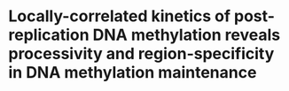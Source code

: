 # Locally-correlated kinetics of post-replication DNA methylation reveals processivity and region-specificity in DNA methylation maintenance

